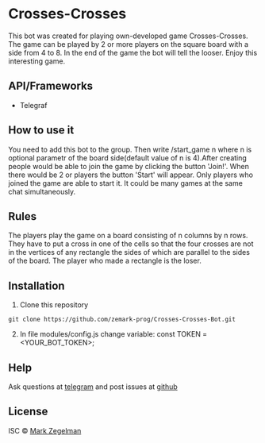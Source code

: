 # Crosses-Crosses

This bot was created for playing own-developed game Crosses-Crosses.
The game can be played by 2 or more players on the square board with a side from 4 to 8.
In the end of the game the bot will tell the looser. Enjoy this interesting game.

## API/Frameworks
* Telegraf

## How to use it
You need to add this bot to the group. Then write /start_game n where n is optional parametr of the board side(default value of n is 4).After creating people would be able to join the game by clicking the button 'Join!'. When there would be 2 or players the button 'Start' will appear. Only players who joined the game are able to start it. It could be many games at the same chat simultaneously.

## Rules
The players play the game on a board consisting of n columns by n
rows. They have to put a cross in one of the cells so that the four crosses are not in
the vertices of any rectangle the sides of which are parallel to the sides of the
board. The player who made a rectangle is the loser.

## Installation
1. Clone this repository
```
git clone https://github.com/zemark-prog/Crosses-Crosses-Bot.git
```
2. In file modules/config.js change variable:
const TOKEN = <YOUR_BOT_TOKEN>;

## Help
Ask questions at [telegram](https://t.me/zemark_ua) and post issues at [github](https://github.com/zemark-prog/Crosses-Crosses-Bot/issues)

## License
ISC © [Mark Zegelman](https://github.com/zemark-prog)

